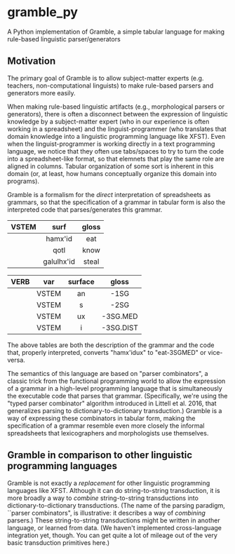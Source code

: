 # gramble_py
A Python implementation of Gramble, a simple tabular language for making rule-based linguistic parser/generators

## Motivation

The primary goal of Gramble is to allow subject-matter experts (e.g. teachers, non-computational linguists) to make rule-based parsers and generators more easily.

When making rule-based linguistic artifacts (e.g., morphological parsers or generators), there is often a disconnect between the expression of linguistic knowledge by a subject-matter expert (who in our experience is often working in a spreadsheet) and the linguist-programmer (who translates that domain knowledge into a linguistic programming language like XFST).  Even when the linguist-programmer is working directly in a text programming language, we notice that they often use tabs/spaces to try to turn the code into a spreadsheet-like format, so that elemnets that play the same role are aligned in columns.  Tabular organization of some sort is inherent in this domain (or, at least, how humans conceptually organize this domain into programs).

Gramble is a formalism for the *direct* interpretation of spreadsheets as grammars, so that the specification of a grammar in tabular form is also the interpreted code that parses/generates this grammar.  

| VSTEM | surf | gloss |
|:----:|:----:|:----:|
| | hamx'id | eat |
| | qotl | know |
| | galulhx'id | steal |


| VERB | var | surface | gloss |
|:----:|:----:|:----:|:----:|
| | VSTEM | an | -1SG |
| | VSTEM | s | -2SG |
| | VSTEM | ux | -3SG.MED |
| | VSTEM | i | -3SG.DIST |

The above tables are both the description of the grammar and the code that, properly interpreted, converts "hamx'idux" to "eat-3SGMED" or vice-versa.

The semantics of this language are based on "parser combinators", a classic trick from the functional programming world to allow the expression of a grammar in a high-level programming language that is simultaneously the executable code that parses that grammar.  (Specifically, we're using the "typed parser combinator" algorithm introduced in Littell et al. 2016, that generalizes parsing to dictionary-to-dictionary transduction.)  Gramble is a way of expressing these combinators in tabular form, making the specification of a grammar resemble even more closely the informal spreadsheets that lexicographers and morphologists use themselves.

## Gramble in comparison to other linguistic programming languages

Gramble is not exactly a *replacement* for other linguistic programming languages like XFST.  Although it can do string-to-string transduction, it is more broadly a way to *combine* string-to-string transductions into dictionary-to-dictionary transductions.  (The name of the parsing paradigm, ``parser combinators", is illustrative: it describes a way of *combining* parsers.)  These string-to-string transductions might be written in another language, or learned from data.  (We haven't implemented cross-language integration yet, though.  You can get quite a lot of mileage out of the very basic transduction primitives here.)
